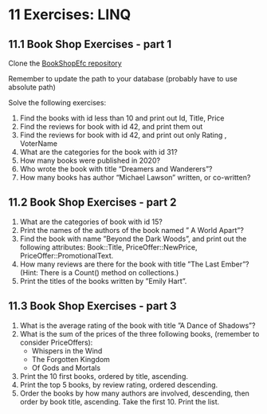 # 11 Exercises: LINQ

## 11.1 Book Shop Exercises - part 1

Clone the [BookShopEfc repository](https://github.com/TroelsMortensen/BookShopEfc)

Remember to update the path to your database (probably have to use absolute path)

Solve the following exercises:

1. Find the books with id less than 10 and print out Id, Title, Price
2. Find the reviews for book with id 42, and print them out
3. Find the reviews for book with id 42, and print out only Rating , VoterName
4. What are the categories for the book with id 31?
5. How many books were published in 2020?
6. Who wrote the book with title “Dreamers and Wanderers”?
7. How many books has author “Michael Lawson” written, or co-written?

## 11.2 Book Shop Exercises - part 2

1. What are the categories of book with id 15?
2. Print the names of the authors of the book named ” A World Apart”?
3. Find the book with name ”Beyond the Dark Woods”, and print out the following attributes: Book::Title, PriceOffer::NewPrice, PriceOffer::PromotionalText.
4. How many reviews are there for the book with title ”The Last Ember”? (Hint: There is a Count() method on collections.)
5. Print the titles of the books written by ”Emily Hart”.

## 11.3 Book Shop Exercises - part 3

1. What is the average rating of the book with title ”A Dance of Shadows”?
2. What is the sum of the prices of the three following books, (remember to consider PriceOffers):
   - Whispers in the Wind
   - The Forgotten Kingdom
   - Of Gods and Mortals
3. Print the 10 first books, ordered by title, ascending.
4. Print the top 5 books, by review rating, ordered descending.
5. Order the books by how many authors are involved, descending, then order by book title, ascending. Take the first 10. Print the list.
